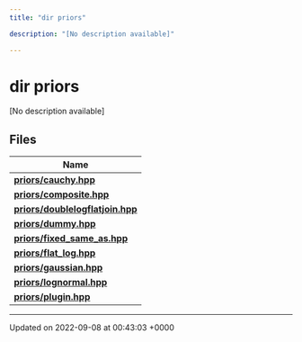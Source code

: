 ```yaml
---
title: "dir priors"

description: "[No description available]"

---
```


# dir priors

[No description available]

## Files

| Name           |
| -------------- |
| **[priors/cauchy.hpp](/documentation/code/files/cauchy_8hpp/#file-cauchy-hpp)**  |
| **[priors/composite.hpp](/documentation/code/files/composite_8hpp/#file-composite-hpp)**  |
| **[priors/doublelogflatjoin.hpp](/documentation/code/files/doublelogflatjoin_8hpp/#file-doublelogflatjoin-hpp)**  |
| **[priors/dummy.hpp](/documentation/code/files/dummy_8hpp/#file-dummy-hpp)**  |
| **[priors/fixed_same_as.hpp](/documentation/code/files/fixed__same__as_8hpp/#file-fixed-same-as-hpp)**  |
| **[priors/flat_log.hpp](/documentation/code/files/flat__log_8hpp/#file-flat-log-hpp)**  |
| **[priors/gaussian.hpp](/documentation/code/files/gaussian_8hpp/#file-gaussian-hpp)**  |
| **[priors/lognormal.hpp](/documentation/code/files/lognormal_8hpp/#file-lognormal-hpp)**  |
| **[priors/plugin.hpp](/documentation/code/files/plugin_8hpp/#file-plugin-hpp)**  |






-------------------------------

Updated on 2022-09-08 at 00:43:03 +0000
